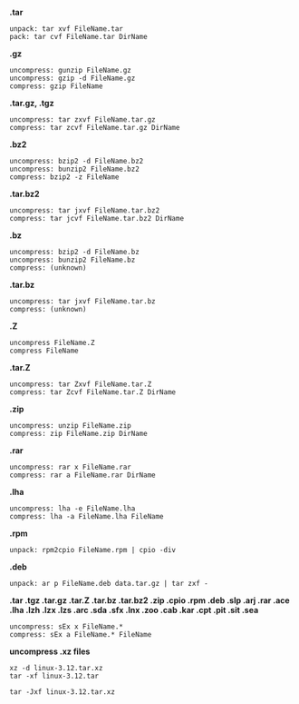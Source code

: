 **.tar**

```shell
unpack: tar xvf FileName.tar
pack: tar cvf FileName.tar DirName
```

**.gz**

```shell
uncompress: gunzip FileName.gz
uncompress: gzip -d FileName.gz
compress: gzip FileName
```

**.tar.gz, .tgz**

```shell
uncompress: tar zxvf FileName.tar.gz
compress: tar zcvf FileName.tar.gz DirName
```

**.bz2**
```shell
uncompress: bzip2 -d FileName.bz2
uncompress: bunzip2 FileName.bz2
compress: bzip2 -z FileName
```

**.tar.bz2**

```shell
uncompress: tar jxvf FileName.tar.bz2
compress: tar jcvf FileName.tar.bz2 DirName
```

**.bz**

```shell
uncompress: bzip2 -d FileName.bz
uncompress: bunzip2 FileName.bz
compress: (unknown)
```

**.tar.bz**

```shell
uncompress: tar jxvf FileName.tar.bz
compress: (unknown)
```

**.Z**

```shell
uncompress FileName.Z
compress FileName
```

**.tar.Z**

```shell
uncompress: tar Zxvf FileName.tar.Z
compress: tar Zcvf FileName.tar.Z DirName
```

**.zip**

```shell
uncompress: unzip FileName.zip
compress: zip FileName.zip DirName
```

**.rar**

```shell
uncompress: rar x FileName.rar
compress: rar a FileName.rar DirName
```

**.lha**

```shell
uncompress: lha -e FileName.lha
compress: lha -a FileName.lha FileName
```

**.rpm**

```shell
unpack: rpm2cpio FileName.rpm | cpio -div
```

**.deb**

```shell
unpack: ar p FileName.deb data.tar.gz | tar zxf -
```

**.tar .tgz .tar.gz .tar.Z .tar.bz .tar.bz2 .zip .cpio .rpm .deb .slp .arj .rar .ace .lha .lzh .lzx .lzs .arc .sda .sfx .lnx .zoo .cab .kar .cpt .pit .sit .sea**

```shell
uncompress: sEx x FileName.*
compress: sEx a FileName.* FileName
```

**uncompress .xz files**

```shell
xz -d linux-3.12.tar.xz
tar -xf linux-3.12.tar
```
```shell
tar -Jxf linux-3.12.tar.xz
```
